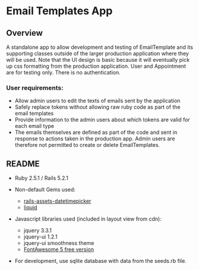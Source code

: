 # Email Templates App

## Overview

A standalone app to allow development and testing of EmailTemplate and its supporting classes outside of the larger production application where they will be used. Note that the UI design is basic because it will eventually pick up css formatting from the production application. User and Appointment are for testing only. There is no authentication.

### User requirements:
- Allow admin users to edit the texts of emails sent by the application
- Safely replace tokens without allowing raw ruby code as part of the email templates
- Provide information to the admin users about which tokens are valid for each email type
- The emails themselves are defined as part of the code and sent in response to actions taken in the production app. Admin users are therefore not permitted to create or delete EmailTemplates.

## README

* Ruby 2.5.1 / Rails 5.2.1

* Non-default Gems used: 
  - [rails-assets-datetimepicker](https://github.com/Envek/jquery-datetimepicker-rails)
  - [liquid](https://rubygems.org/gems/liquid)

* Javascript libraries used (included in layout view from cdn):
  - jquery 3.3.1 
  - jquery-ui 1.2.1
  - jquery-ui smoothness theme
  - [FontAwesome 5 free version](https://fontawesome.com/)

* For development, use sqlite database with data from the seeds.rb file.


